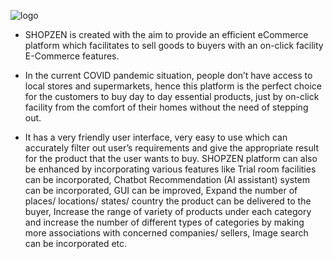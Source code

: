 
![logo](https://user-images.githubusercontent.com/64596822/128879956-65a538d0-67b8-442f-ac1e-0e81cdd61530.png)


* SHOPZEN is created with the aim to provide an efficient eCommerce platform which facilitates to sell goods to buyers with an on-click facility E-Commerce features. 			

* In the current COVID pandemic situation, people don’t have access to local stores and supermarkets, hence this platform is the perfect choice for the customers to buy day to day essential products, just by on-click facility from the comfort of their homes without the need of stepping out.

* It has a very friendly user interface, very easy to use which can accurately filter out user’s requirements and give the appropriate result for the product that the user wants to buy. SHOPZEN platform can also be enhanced by incorporating various features like Trial room facilities can be incorporated, Chatbot Recommendation (AI assistant) system can be incorporated, GUI can be improved, Expand the number of places/ locations/ states/ country the product can be delivered to the buyer, Increase the range of variety of products under each category and increase the number of different types of categories by making more associations with concerned companies/ sellers, Image search can be incorporated etc.



